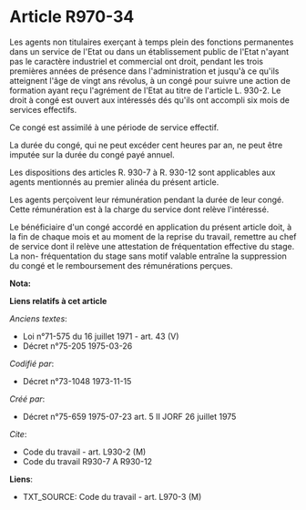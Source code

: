 # Article R970-34

Les agents non titulaires exerçant à temps plein des fonctions permanentes dans un service de l'Etat ou dans un établissement
public de l'Etat n'ayant pas le caractère industriel et commercial ont droit, pendant les trois premières années de présence
dans l'administration et jusqu'à ce qu'ils atteignent l'âge de vingt ans révolus, à un congé pour suivre une action de
formation ayant reçu l'agrément de l'Etat au titre de l'article L. 930-2. Le droit à congé est ouvert aux intéressés dés
qu'ils ont accompli six mois de services effectifs.

Ce congé est assimilé à une période de service effectif.

La durée du congé, qui ne peut excéder cent heures par an, ne peut être imputée sur la durée du congé payé annuel.

Les dispositions des articles R. 930-7 à R. 930-12 sont applicables aux agents mentionnés au premier alinéa du présent
article.

Les agents perçoivent leur rémunération pendant la durée de leur congé. Cette rémunération est à la charge du service dont
relève l'intéressé.

Le bénéficiaire d'un congé accordé en application du présent article doit, à la fin de chaque mois et au moment de la reprise
du travail, remettre au chef de service dont il relève une attestation de fréquentation effective du stage. La non-
fréquentation du stage sans motif valable entraîne la suppression du congé et le remboursement des rémunérations perçues.

**Nota:**



**Liens relatifs à cet article**

_Anciens textes_:

  - Loi n°71-575 du 16 juillet 1971 - art. 43 (V)
  - Décret n°75-205 1975-03-26

_Codifié par_:

  - Décret n°73-1048 1973-11-15

_Créé par_:

  - Décret n°75-659 1975-07-23 art. 5 II JORF 26 juillet 1975

_Cite_:

  - Code du travail - art. L930-2 (M)
  - Code du travail R930-7 A R930-12

**Liens**:

  - TXT_SOURCE: Code du travail - art. L970-3 (M)
